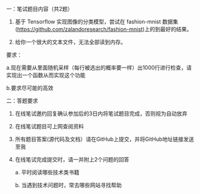 一：笔试题目内容（共2题）

1. 基于 Tensorflow 实现图像的分类模型，尝试在 fashion-mnist 数据集(https://github.com/zalandoresearch/fashion-mnist)上的到最好的结果。

 
2. 给你一个很大的文本文件，无法全部读到内存。

要求：

a.现在需要从里面随机采样（每行被选出的概率要一样）出1000行进行检查，请实现出一个函数从而实现这个功能

b.要求尽可能的高效



二：答题要求

1. 在线笔试邀约回复确认参加后的3日内将笔试题目完成，否则视为自动放弃

2. 在线笔试题目可上网查阅资料

3. 所有题目答案(源代码及文档）请在GitHub上提交，并将GitHub地址链接发送至我

4. 在线笔试完成提交时，请一并附上2个问题的回答

    a. 平时阅读哪些技术类书籍 

    b. 当遇到技术问题时，常去哪些网站寻找帮助
